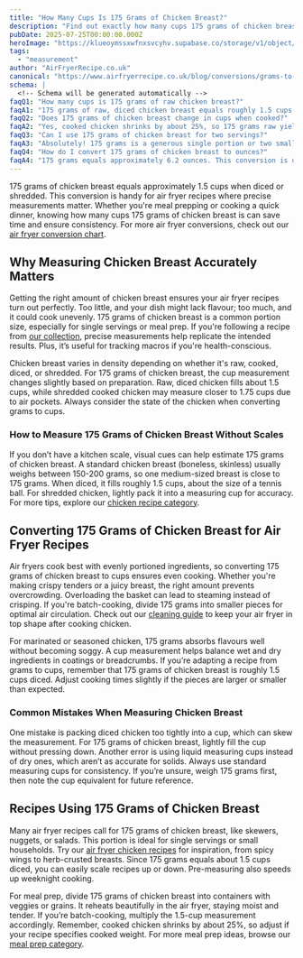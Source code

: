 ```yaml
---
title: "How Many Cups Is 175 Grams of Chicken Breast?"
description: "Find out exactly how many cups 175 grams of chicken breast equals for perfect air fryer recipes every time."
pubDate: 2025-07-25T00:00:00.000Z
heroImage: "https://klueoymssxwfnxsvcyhv.supabase.co/storage/v1/object/public/Shmucket/how-many-cups-is-175-grams-of-chicken-breast.png"
tags:
  - "measurement"
author: "AirFryerRecipe.co.uk"
canonical: "https://www.airfryerrecipe.co.uk/blog/conversions/grams-to-cups/how-many-cups-is-175-grams-of-chicken-breast"
schema: |
  <!-- Schema will be generated automatically -->
faqQ1: "How many cups is 175 grams of raw chicken breast?"
faqA1: "175 grams of raw, diced chicken breast equals roughly 1.5 cups. If shredded, it may fill slightly more due to air gaps. Always measure lightly without packing for accuracy."
faqQ2: "Does 175 grams of chicken breast change in cups when cooked?"
faqA2: "Yes, cooked chicken shrinks by about 25%, so 175 grams raw yields around 130 grams cooked. In cups, shredded cooked chicken may measure closer to 1.75 cups due to fluffiness."
faqQ3: "Can I use 175 grams of chicken breast for two servings?"
faqA3: "Absolutely! 175 grams is a generous single portion or two smaller servings, especially in dishes like stir-fries or salads. Divide it evenly for balanced meals."
faqQ4: "How do I convert 175 grams of chicken breast to ounces?"
faqA4: "175 grams equals approximately 6.2 ounces. This conversion is useful for recipes using imperial measurements. For air fryer cooking, stick to grams or cups for consistency."
---
```

<p>175 grams of chicken breast equals approximately 1.5 cups when diced or shredded. This conversion is handy for air fryer recipes where precise measurements matter. Whether you're meal prepping or cooking a quick dinner, knowing how many cups 175 grams of chicken breast is can save time and ensure consistency. For more air fryer conversions, check out our <a href=https://www.airfryerrecipe.co.uk/air-fryer-conversion-chart>air fryer conversion chart</a>.</p>  

<h2>Why Measuring Chicken Breast Accurately Matters</h2>  
<p>Getting the right amount of chicken breast ensures your air fryer recipes turn out perfectly. Too little, and your dish might lack flavour; too much, and it could cook unevenly. 175 grams of chicken breast is a common portion size, especially for single servings or meal prep. If you're following a recipe from <a href=https://www.airfryerrecipe.co.uk/recipes>our collection</a>, precise measurements help replicate the intended results. Plus, it’s useful for tracking macros if you're health-conscious.</p>  

<p>Chicken breast varies in density depending on whether it's raw, cooked, diced, or shredded. For 175 grams of chicken breast, the cup measurement changes slightly based on preparation. Raw, diced chicken fills about 1.5 cups, while shredded cooked chicken may measure closer to 1.75 cups due to air pockets. Always consider the state of the chicken when converting grams to cups.</p>  

<h3>How to Measure 175 Grams of Chicken Breast Without Scales</h3>  
<p>If you don’t have a kitchen scale, visual cues can help estimate 175 grams of chicken breast. A standard chicken breast (boneless, skinless) usually weighs between 150-200 grams, so one medium-sized breast is close to 175 grams. When diced, it fills roughly 1.5 cups, about the size of a tennis ball. For shredded chicken, lightly pack it into a measuring cup for accuracy. For more tips, explore our <a href=https://www.airfryerrecipe.co.uk/recipe-category/chicken>chicken recipe category</a>.</p>  

<h2>Converting 175 Grams of Chicken Breast for Air Fryer Recipes</h2>  
<p>Air fryers cook best with evenly portioned ingredients, so converting 175 grams of chicken breast to cups ensures even cooking. Whether you're making crispy tenders or a juicy breast, the right amount prevents overcrowding. Overloading the basket can lead to steaming instead of crisping. If you're batch-cooking, divide 175 grams into smaller pieces for optimal air circulation. Check out our <a href=https://www.airfryerrecipe.co.uk/air-fryer-cleaner>cleaning guide</a> to keep your air fryer in top shape after cooking chicken.</p>  

<p>For marinated or seasoned chicken, 175 grams absorbs flavours well without becoming soggy. A cup measurement helps balance wet and dry ingredients in coatings or breadcrumbs. If you’re adapting a recipe from grams to cups, remember that 175 grams of chicken breast is roughly 1.5 cups diced. Adjust cooking times slightly if the pieces are larger or smaller than expected.</p>  

<h3>Common Mistakes When Measuring Chicken Breast</h3>  
<p>One mistake is packing diced chicken too tightly into a cup, which can skew the measurement. For 175 grams of chicken breast, lightly fill the cup without pressing down. Another error is using liquid measuring cups instead of dry ones, which aren’t as accurate for solids. Always use standard measuring cups for consistency. If you’re unsure, weigh 175 grams first, then note the cup equivalent for future reference.</p>  

<h2>Recipes Using 175 Grams of Chicken Breast</h2>  
<p>Many air fryer recipes call for 175 grams of chicken breast, like skewers, nuggets, or salads. This portion is ideal for single servings or small households. Try our <a href=https://www.airfryerrecipe.co.uk/recipes>air fryer chicken recipes</a> for inspiration, from spicy wings to herb-crusted breasts. Since 175 grams equals about 1.5 cups diced, you can easily scale recipes up or down. Pre-measuring also speeds up weeknight cooking.</p>  

<p>For meal prep, divide 175 grams of chicken breast into containers with veggies or grains. It reheats beautifully in the air fryer, staying moist and tender. If you’re batch-cooking, multiply the 1.5-cup measurement accordingly. Remember, cooked chicken shrinks by about 25%, so adjust if your recipe specifies cooked weight. For more meal prep ideas, browse our <a href=https://www.airfryerrecipe.co.uk/recipe-category/meal-prep>meal prep category</a>.</p>
